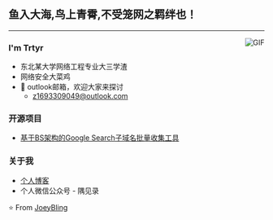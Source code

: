 ## 鱼入大海,鸟上青霄,不受笼网之羁绊也！
---
<img align="right" alt="GIF" src="https://raw.githubusercontent.com/JoeyBling/JoeyBling/master/pic/pusheencode.gif" />

### I'm Trtyr

- 东北某大学网络工程专业大三学渣
- 网络安全大菜鸡
- 💬 outlook邮箱，欢迎大家来探讨
  - [z1693309049@outlook.com](mailto:z1693309049@outlook.com)

### 开源项目

- [基于BS架构的Google Search子域名批量收集工具]([https://github.com/JoeyBling/bootplus](https://github.com/trtyr/Google_Search_Subdomain_Extractor))

### 关于我
- [个人博客](https://www.trtyr.top/)
- 个人微信公众号 - 隅见录

⭐️ From [JoeyBling](https://github.com/JoeyBling)

